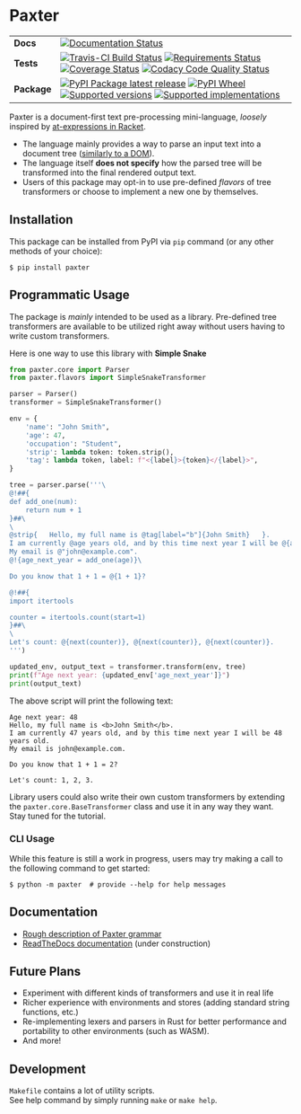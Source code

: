 # Paxter

<table>
    <tbody>
        <tr class="odd">
            <td><b>Docs</b></td>
            <td>
                <a href="https://readthedocs.org/projects/paxter"><img src="https://readthedocs.org/projects/paxter/badge/?style=flat" alt="Documentation Status" /></a>
            </td>
        </tr>
        <tr class="even">
            <td><b>Tests</b></td>
            <td>
                <div class="line-block">
                    <a href="https://travis-ci.com/abhabongse/paxter"><img src="https://api.travis-ci.com/abhabongse/paxter.svg?branch=master" alt="Travis-CI Build Status" /></a>
                    <a href="https://requires.io/github/abhabongse/paxter/requirements/?branch=master"><img src="https://requires.io/github/abhabongse/paxter/requirements.svg?branch=master" alt="Requirements Status" /></a>
                    <a href="https://codecov.io/github/abhabongse/paxter"><img src="https://codecov.io/github/abhabongse/paxter/coverage.svg?branch=master" alt="Coverage Status" /></a>
                    <a href="https://www.codacy.com/app/abhabongse/paxter"><img src="https://img.shields.io/codacy/grade/0d0c904fe452419692107d3163fe49b5.svg" alt="Codacy Code Quality Status" /></a>
                </div>
            </td>
        </tr>
        <tr class="odd">
            <td><b>Package</b></td>
            <td>
                <div class="line-block">
                    <a href="https://pypi.org/project/paxter"><img src="https://img.shields.io/pypi/v/paxter.svg" alt="PyPI Package latest release" /></a>
                    <a href="https://pypi.org/project/paxter"><img src="https://img.shields.io/pypi/wheel/paxter.svg" alt="PyPI Wheel" /></a>
                    <a href="https://pypi.org/project/paxter"><img src="https://img.shields.io/pypi/pyversions/paxter.svg" alt="Supported versions" /></a>
                    <a href="https://pypi.org/project/paxter"><img src="https://img.shields.io/pypi/implementation/paxter.svg" alt="Supported implementations" /></a>
                </div>
            </td>
        </tr>
    </tbody>
</table>

Paxter is a document-first text pre-processing mini-language, _loosely_ inspired by
[at-expressions in Racket](https://docs.racket-lang.org/scribble/reader.html).  

-   The language mainly provides a way to parse an input text into a document tree
([similarly to a DOM](https://developer.mozilla.org/en-US/docs/Web/API/Document_Object_Model/Introduction)).
-   The language itself **does not specify** how the parsed tree will be transformed
into the final rendered output text.
-   Users of this package may opt-in to use pre-defined _flavors_ of tree transformers
or choose to implement a new one by themselves. 

## Installation

This package can be installed from PyPI via `pip` command
(or any other methods of your choice):

```shell script
$ pip install paxter
```

## Programmatic Usage

The package is _mainly_ intended to be used as a library.
Pre-defined tree transformers are available to be utilized right away
without users having to write custom transformers.

Here is one way to use this library with **Simple Snake**

```python
from paxter.core import Parser
from paxter.flavors import SimpleSnakeTransformer

parser = Parser()
transformer = SimpleSnakeTransformer()

env = {
    'name': "John Smith",
    'age': 47,
    'occupation': "Student",
    'strip': lambda token: token.strip(),
    'tag': lambda token, label: f"<{label}>{token}</{label}>",
}

tree = parser.parse('''\
@!##{
def add_one(num):
    return num + 1
}##\
\
@strip{   Hello, my full name is @tag[label="b"]{John Smith}   }.
I am currently @age years old, and by this time next year I will be @{age + 1} years old.
My email is @"john@example.com".
@!{age_next_year = add_one(age)}\

Do you know that 1 + 1 = @{1 + 1}?

@!##{
import itertools

counter = itertools.count(start=1)
}##\
\
Let's count: @{next(counter)}, @{next(counter)}, @{next(counter)}.
''')

updated_env, output_text = transformer.transform(env, tree)
print(f"Age next year: {updated_env['age_next_year']}")
print(output_text)
```

The above script will print the following text:

```text
Age next year: 48
Hello, my full name is <b>John Smith</b>.
I am currently 47 years old, and by this time next year I will be 48 years old.
My email is john@example.com.

Do you know that 1 + 1 = 2?

Let's count: 1, 2, 3.
```

Library users could also write their own custom transformers
by extending the `paxter.core.BaseTransformer` class
and use it in any way they want. Stay tuned for the tutorial.

### CLI Usage

While this feature is still a work in progress,
users may try making a call to the following command to get started:

```shell script
$ python -m paxter  # provide --help for help messages
```

## Documentation

-   [Rough description of Paxter grammar](src/paxter/core/__init__.py)
-   [ReadTheDocs documentation](https://paxter.readthedocs.io/) (under construction)

## Future Plans

-   Experiment with different kinds of transformers and use it in real life
-   Richer experience with environments and stores 
    (adding standard string functions, etc.)
-   Re-implementing lexers and parsers in Rust for better performance
    and portability to other environments (such as WASM). 
-   And more!

## Development

`Makefile` contains a lot of utility scripts.  
See help command by simply running `make` or `make help`.
